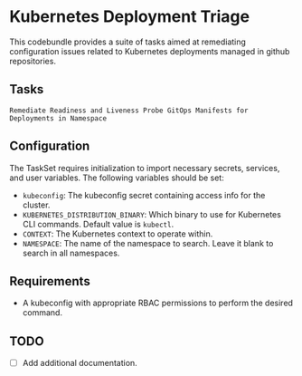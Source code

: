 # Kubernetes Deployment Triage

This codebundle provides a suite of tasks aimed at remediating configuration issues related to Kubernetes deployments managed in github repositories.

## Tasks
`Remediate Readiness and Liveness Probe GitOps Manifests for Deployments in Namespace`

## Configuration
The TaskSet requires initialization to import necessary secrets, services, and user variables. The following variables should be set:

- `kubeconfig`: The kubeconfig secret containing access info for the cluster.
- `KUBERNETES_DISTRIBUTION_BINARY`: Which binary to use for Kubernetes CLI commands. Default value is `kubectl`.
- `CONTEXT`: The Kubernetes context to operate within.
- `NAMESPACE`: The name of the namespace to search. Leave it blank to search in all namespaces.

## Requirements
- A kubeconfig with appropriate RBAC permissions to perform the desired command.

## TODO
- [ ] Add additional documentation.

